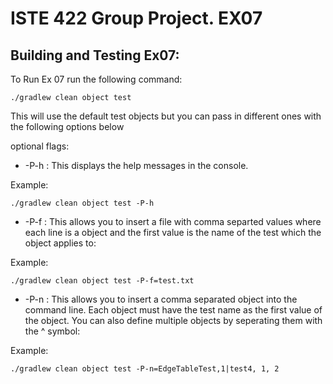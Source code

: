 # ISTE 422 Group Project. EX07

## Building and Testing Ex07:

To Run Ex 07 run the following command:
```
./gradlew clean object test
```
This will use the default test objects but you can pass in different ones with the following options below

optional flags:
- -P-h : This displays the help messages in the console.

Example:
```
./gradlew clean object test -P-h
```
- -P-f : This allows you to insert a file with comma separted values where each line is a object and the first value is the name of the test which the object applies to:

Example:
```
./gradlew clean object test -P-f=test.txt
```
- -P-n : This allows you to insert a comma separated object into the command line. Each object must have the test name as the first value of the object. You can also define multiple objects by seperating them with the ^ symbol:

Example:
```
./gradlew clean object test -P-n=EdgeTableTest,1|test4, 1, 2
```
